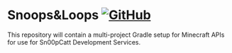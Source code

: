 # Snoops&Loops [![GitHub](https://img.shields.io/github/license/Pixelmon-Development/API)](https://www.gnu.org/licenses/lgpl-3.0.html)

This repository will contain a multi-project Gradle setup for Minecraft APIs for use for Sn00pCatt Development Services.